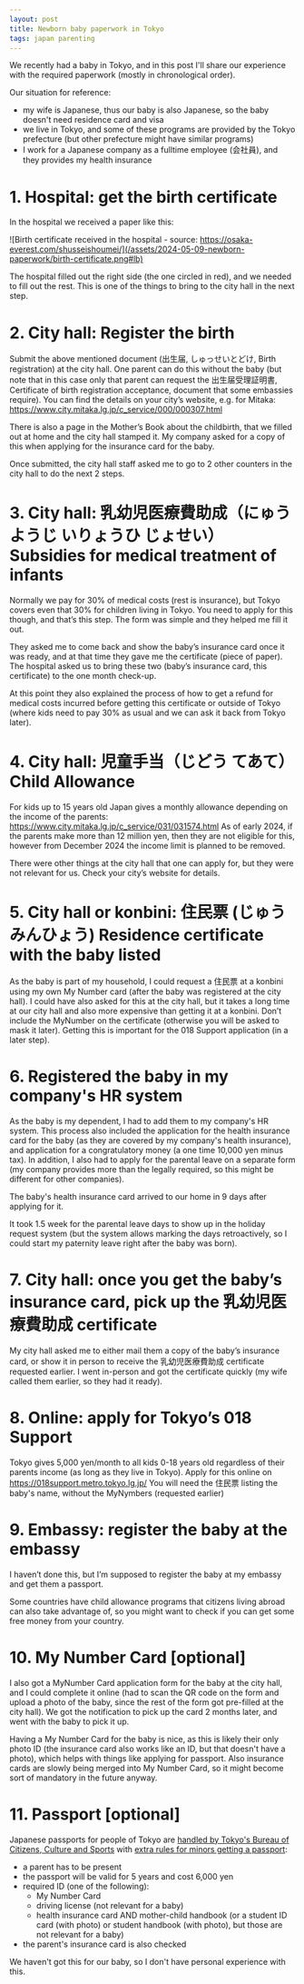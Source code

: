 ```yaml
---
layout: post
title: Newborn baby paperwork in Tokyo
tags: japan parenting
---
```


We recently had a baby in Tokyo, and in this post I'll share our experience with the required paperwork (mostly in chronological order).

Our situation for reference:

* my wife is Japanese, thus our baby is also Japanese, so the baby doesn't need residence card and visa
* we live in Tokyo, and some of these programs are provided by the Tokyo prefecture (but other prefecture might have similar programs)
* I work for a Japanese company as a fulltime employee (会社員), and they provides my health insurance

<!--break-->

# 1. Hospital: get the birth certificate

In the hospital we received a paper like this:

![Birth certificate received in the hospital - source: https://osaka-everest.com/shusseishoumei/](/assets/2024-05-09-newborn-paperwork/birth-certificate.png#lb)

The hospital filled out the right side (the one circled in red), and we needed to fill out the rest. This is one of the things to bring to the city hall in the next step.

# 2. City hall: Register the birth

Submit the above mentioned document (出生届, しゅっせいとどけ, Birth registration) at the city hall. One parent can do this without the baby (but note that in this case only that parent can request the 出生届受理証明書, Certificate of birth registration acceptance, document that some embassies require). You can find the details on your city’s website, e.g. for Mitaka: https://www.city.mitaka.lg.jp/c_service/000/000307.html

There is also a page in the Mother’s Book about the childbirth, that we filled out at home and the city hall stamped it. My company asked for a copy of this when applying for the insurance card for the baby.

Once submitted, the city hall staff asked me to go to 2 other counters in the city hall to do the next 2 steps.

# 3. City hall: 乳幼児医療費助成（にゅうようじ いりょうひ じょせい）Subsidies for medical treatment of infants

Normally we pay for 30% of medical costs (rest is insurance), but Tokyo covers even that 30% for children living in Tokyo. You need to apply for this though, and that’s this step. The form was simple and they helped me fill it out.

They asked me to come back and show the baby’s insurance card once it was ready, and at that time they gave me the certificate (piece of paper). The hospital asked us to bring these two (baby’s insurance card, this certificate) to the one month check-up.

At this point they also explained the process of how to get a refund for medical costs incurred before getting this certificate or outside of Tokyo (where kids need to pay 30% as usual and we can ask it back from Tokyo later).

# 4. City hall: 児童手当（じどう てあて）Child Allowance

For kids up to 15 years old Japan gives a monthly allowance depending on the income of the parents: https://www.city.mitaka.lg.jp/c_service/031/031574.html As of early 2024, if the parents make more than 12 million yen, then they are not eligible for this, however from December 2024 the income limit is planned to be removed.

There were other things at the city hall that one can apply for, but they were not relevant for us. Check your city’s website for details.

# 5. City hall or konbini: 住民票 (じゅうみんひょう) Residence certificate with the baby listed

As the baby is part of my household, I could request a 住民票 at a konbini using my own My Number card (after the baby was registered at the city hall). I could have also asked for this at the city hall, but it takes a long time at our city hall and also more expensive than getting it at a konbini. Don’t include the MyNumber on the certificate (otherwise you will be asked to mask it later). Getting this is important for the 018 Support application (in a later step).

# 6. Registered the baby in my company's HR system

As the baby is my dependent, I had to add them to my company's HR system. This process also included the application for the health insurance card for the baby (as they are covered by my company's health insurance), and application for a congratulatory money (a one time 10,000 yen minus tax). In addition, I also had to apply for the parental leave on a separate form (my company provides more than the legally required, so this might be different for other companies).

The baby's health insurance card arrived to our home in 9 days after applying for it.

It took 1.5 week for the parental leave days to show up in the holiday request system (but the system allows marking the days retroactively, so I could start my paternity leave right after the baby was born).

# 7. City hall: once you get the baby’s insurance card, pick up the 乳幼児医療費助成 certificate

My city hall asked me to either mail them a copy of the baby’s insurance card, or show it in person to receive the 乳幼児医療費助成 certificate requested earlier. I went in-person and got the certificate quickly (my wife called them earlier, so they had it ready).

# 8. Online: apply for Tokyo’s 018 Support

Tokyo gives 5,000 yen/month to all kids 0-18 years old regardless of their parents income (as long as they live in Tokyo). Apply for this online on https://018support.metro.tokyo.lg.jp/ You will need the 住民票 listing the baby's name, without the MyNymbers (requested earlier)

# 9. Embassy: register the baby at the embassy

I haven’t done this, but I’m supposed to register the baby at my embassy and get them a passport.

Some countries have child allowance programs that citizens living abroad can also take advantage of, so you might want to check if you can get some free money from your country.

# 10. My Number Card [optional]

I also got a MyNumber Card application form for the baby at the city hall, and I could complete it online (had to scan the QR code on the form and upload a photo of the baby, since the rest of the form got pre-filled at the city hall). We got the notification to pick up the card 2 months later, and went with the baby to pick it up.

Having a My Number Card for the baby is nice, as this is likely their only photo ID (the insurance card also works like an ID, but that doesn't have a photo), which helps with things like applying for passport. Also insurance cards are slowly being merged into My Number Card, so it might become sort of mandatory in the future anyway.

# 11. Passport [optional]

Japanese passports for people of Tokyo are [handled by Tokyo's Bureau of Citizens, Culture and Sports](https://www.seikatubunka.metro.tokyo.lg.jp/passport/) with [extra rules for minors getting a passport](https://www.seikatubunka.metro.tokyo.lg.jp/passport/guide/application/0000000363.html):

* a parent has to be present
* the passport will be valid for 5 years and cost 6,000 yen
* required ID (one of the following):
   * My Number Card
   * driving license (not relevant for a baby)
   * health insurance card AND mother-child handbook (or a student ID card (with photo) or student handbook (with photo), but those are not relevant for a baby)
* the parent's insurance card is also checked

We haven't got this for our baby, so I don't have personal experience with this.
